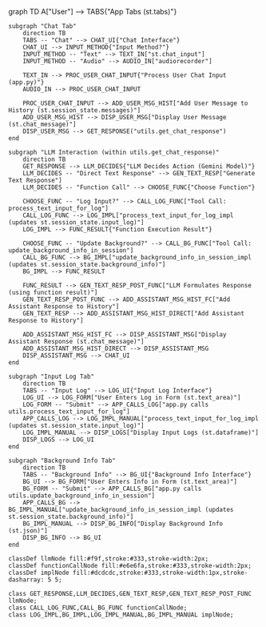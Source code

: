 graph TD
    A["User"] --> TABS{"App Tabs (st.tabs)"}

    subgraph "Chat Tab"
        direction TB
        TABS -- "Chat" --> CHAT_UI{"Chat Interface"}
        CHAT_UI --> INPUT_METHOD{"Input Method?"}
        INPUT_METHOD -- "Text" --> TEXT_IN["st.chat_input"]
        INPUT_METHOD -- "Audio" --> AUDIO_IN["audiorecorder"]
        
        TEXT_IN --> PROC_USER_CHAT_INPUT{"Process User Chat Input (app.py)"}
        AUDIO_IN --> PROC_USER_CHAT_INPUT
        
        PROC_USER_CHAT_INPUT --> ADD_USER_MSG_HIST["Add User Message to History (st.session_state.messages)"]
        ADD_USER_MSG_HIST --> DISP_USER_MSG["Display User Message (st.chat_message)"]
        DISP_USER_MSG --> GET_RESPONSE("utils.get_chat_response")
    end

    subgraph "LLM Interaction (within utils.get_chat_response)"
        direction TB
        GET_RESPONSE --> LLM_DECIDES{"LLM Decides Action (Gemini Model)"}
        LLM_DECIDES -- "Direct Text Response" --> GEN_TEXT_RESP["Generate Text Response"]
        LLM_DECIDES -- "Function Call" --> CHOOSE_FUNC{"Choose Function"}
        
        CHOOSE_FUNC -- "Log Input?" --> CALL_LOG_FUNC["Tool Call: process_text_input_for_log"]
        CALL_LOG_FUNC --> LOG_IMPL["process_text_input_for_log_impl (updates st.session_state.input_log)"]
        LOG_IMPL --> FUNC_RESULT{"Function Execution Result"}
        
        CHOOSE_FUNC -- "Update Background?" --> CALL_BG_FUNC["Tool Call: update_background_info_in_session"]
        CALL_BG_FUNC --> BG_IMPL["update_background_info_in_session_impl (updates st.session_state.background_info)"]
        BG_IMPL --> FUNC_RESULT
        
        FUNC_RESULT --> GEN_TEXT_RESP_POST_FUNC["LLM Formulates Response (using function result)"]
        GEN_TEXT_RESP_POST_FUNC --> ADD_ASSISTANT_MSG_HIST_FC["Add Assistant Response to History"]
        GEN_TEXT_RESP --> ADD_ASSISTANT_MSG_HIST_DIRECT["Add Assistant Response to History"]
        
        ADD_ASSISTANT_MSG_HIST_FC --> DISP_ASSISTANT_MSG["Display Assistant Response (st.chat_message)"]
        ADD_ASSISTANT_MSG_HIST_DIRECT --> DISP_ASSISTANT_MSG
        DISP_ASSISTANT_MSG --> CHAT_UI
    end

    subgraph "Input Log Tab"
        direction TB
        TABS -- "Input Log" --> LOG_UI{"Input Log Interface"}
        LOG_UI --> LOG_FORM["User Enters Log in Form (st.text_area)"]
        LOG_FORM -- "Submit" --> APP_CALLS_LOG["app.py calls utils.process_text_input_for_log"]
        APP_CALLS_LOG --> LOG_IMPL_MANUAL["process_text_input_for_log_impl (updates st.session_state.input_log)"]
        LOG_IMPL_MANUAL --> DISP_LOGS["Display Input Logs (st.dataframe)"]
        DISP_LOGS --> LOG_UI
    end

    subgraph "Background Info Tab"
        direction TB
        TABS -- "Background Info" --> BG_UI{"Background Info Interface"}
        BG_UI --> BG_FORM["User Enters Info in Form (st.text_area)"]
        BG_FORM -- "Submit" --> APP_CALLS_BG["app.py calls utils.update_background_info_in_session"]
        APP_CALLS_BG --> BG_IMPL_MANUAL["update_background_info_in_session_impl (updates st.session_state.background_info)"]
        BG_IMPL_MANUAL --> DISP_BG_INFO["Display Background Info (st.json)"]
        DISP_BG_INFO --> BG_UI
    end

    classDef llmNode fill:#f9f,stroke:#333,stroke-width:2px;
    classDef functionCallNode fill:#e6e6fa,stroke:#333,stroke-width:2px;
    classDef implNode fill:#dcdcdc,stroke:#333,stroke-width:1px,stroke-dasharray: 5 5;

    class GET_RESPONSE,LLM_DECIDES,GEN_TEXT_RESP,GEN_TEXT_RESP_POST_FUNC llmNode;
    class CALL_LOG_FUNC,CALL_BG_FUNC functionCallNode;
    class LOG_IMPL,BG_IMPL,LOG_IMPL_MANUAL,BG_IMPL_MANUAL implNode;

